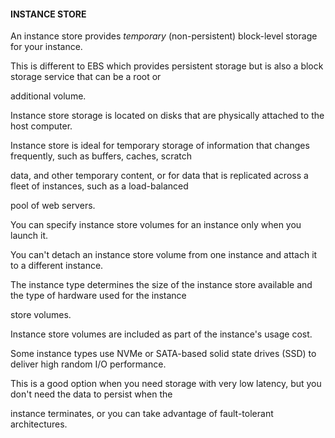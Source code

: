 #### INSTANCE STORE


An instance store provides _temporary_ (non-persistent) block-level storage for your instance.


This is different to EBS which provides persistent storage but is also a block storage service that can be a root or

additional volume.


Instance store storage is located on disks that are physically attached to the host computer.


Instance store is ideal for temporary storage of information that changes frequently, such as buffers, caches, scratch

data, and other temporary content, or for data that is replicated across a fleet of instances, such as a load-balanced

pool of web servers.


You can specify instance store volumes for an instance only when you launch it.


You can't detach an instance store volume from one instance and attach it to a different instance.


The instance type determines the size of the instance store available and the type of hardware used for the instance

store volumes.


Instance store volumes are included as part of the instance's usage cost.


Some instance types use NVMe or SATA-based solid state drives (SSD) to deliver high random I/O performance.


This is a good option when you need storage with very low latency, but you don't need the data to persist when the

instance terminates, or you can take advantage of fault-tolerant architectures.

